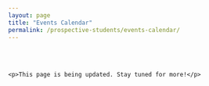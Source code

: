 ```yaml
---
layout: page
title: "Events Calendar"
permalink: /prospective-students/events-calendar/
---
```

<br><br>

<div class="container">

	<p>This page is being updated. Stay tuned for more!</p>

</div>
